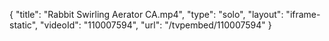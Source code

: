{
    "title": "Rabbit Swirling Aerator CA.mp4",
    "type": "solo",
    "layout": "iframe-static",
    "videoId": "110007594",
    "url": "\/tvpembed\/110007594"
}